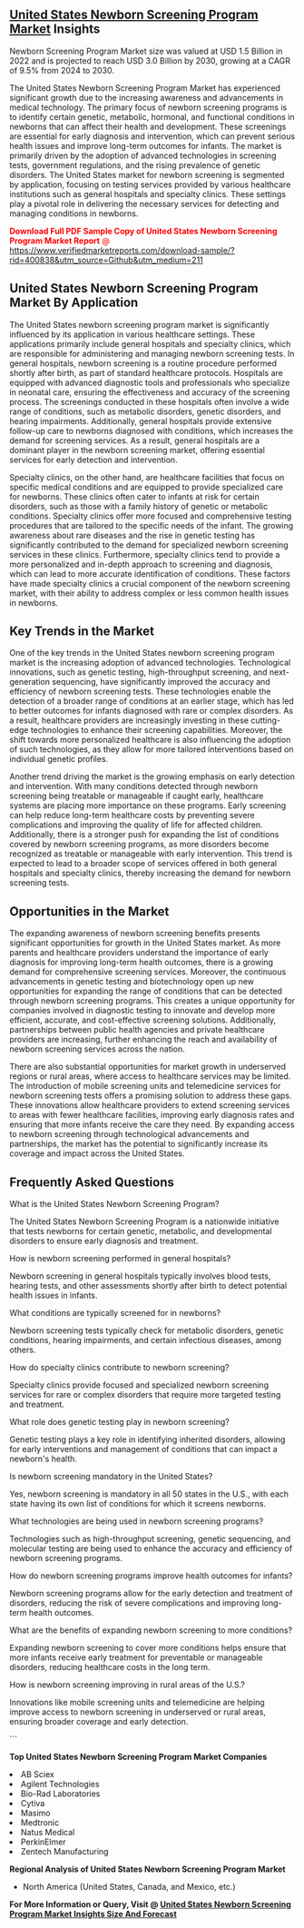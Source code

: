 <h2><a href="https://www.verifiedmarketreports.com/download-sample/?rid=400838&amp;utm_source=Github&amp;utm_medium=211" target="_blank">United States Newborn Screening Program Market</a> Insights</h2><p>Newborn Screening Program Market size was valued at USD 1.5 Billion in 2022 and is projected to reach USD 3.0 Billion by 2030, growing at a CAGR of 9.5% from 2024 to 2030.</p><p><p>The United States Newborn Screening Program Market has experienced significant growth due to the increasing awareness and advancements in medical technology. The primary focus of newborn screening programs is to identify certain genetic, metabolic, hormonal, and functional conditions in newborns that can affect their health and development. These screenings are essential for early diagnosis and intervention, which can prevent serious health issues and improve long-term outcomes for infants. The market is primarily driven by the adoption of advanced technologies in screening tests, government regulations, and the rising prevalence of genetic disorders. The United States market for newborn screening is segmented by application, focusing on testing services provided by various healthcare institutions such as general hospitals and specialty clinics. These settings play a pivotal role in delivering the necessary services for detecting and managing conditions in newborns.<p><span class=""><span style="color: #ff0000;"><strong>Download Full PDF Sample Copy of United States Newborn Screening Program Market Report</strong> @ </span><a href="https://www.verifiedmarketreports.com/download-sample/?rid=400838&amp;utm_source=Github&amp;utm_medium=211" target="_blank">https://www.verifiedmarketreports.com/download-sample/?rid=400838&amp;utm_source=Github&amp;utm_medium=211</a></span></p></p><h2>United States Newborn Screening Program Market By Application</h2><p>The United States newborn screening program market is significantly influenced by its application in various healthcare settings. These applications primarily include general hospitals and specialty clinics, which are responsible for administering and managing newborn screening tests. In general hospitals, newborn screening is a routine procedure performed shortly after birth, as part of standard healthcare protocols. Hospitals are equipped with advanced diagnostic tools and professionals who specialize in neonatal care, ensuring the effectiveness and accuracy of the screening process. The screenings conducted in these hospitals often involve a wide range of conditions, such as metabolic disorders, genetic disorders, and hearing impairments. Additionally, general hospitals provide extensive follow-up care to newborns diagnosed with conditions, which increases the demand for screening services. As a result, general hospitals are a dominant player in the newborn screening market, offering essential services for early detection and intervention.<p>Specialty clinics, on the other hand, are healthcare facilities that focus on specific medical conditions and are equipped to provide specialized care for newborns. These clinics often cater to infants at risk for certain disorders, such as those with a family history of genetic or metabolic conditions. Specialty clinics offer more focused and comprehensive testing procedures that are tailored to the specific needs of the infant. The growing awareness about rare diseases and the rise in genetic testing has significantly contributed to the demand for specialized newborn screening services in these clinics. Furthermore, specialty clinics tend to provide a more personalized and in-depth approach to screening and diagnosis, which can lead to more accurate identification of conditions. These factors have made specialty clinics a crucial component of the newborn screening market, with their ability to address complex or less common health issues in newborns.<h2>Key Trends in the Market</h2><p>One of the key trends in the United States newborn screening program market is the increasing adoption of advanced technologies. Technological innovations, such as genetic testing, high-throughput screening, and next-generation sequencing, have significantly improved the accuracy and efficiency of newborn screening tests. These technologies enable the detection of a broader range of conditions at an earlier stage, which has led to better outcomes for infants diagnosed with rare or complex disorders. As a result, healthcare providers are increasingly investing in these cutting-edge technologies to enhance their screening capabilities. Moreover, the shift towards more personalized healthcare is also influencing the adoption of such technologies, as they allow for more tailored interventions based on individual genetic profiles.<p>Another trend driving the market is the growing emphasis on early detection and intervention. With many conditions detected through newborn screening being treatable or manageable if caught early, healthcare systems are placing more importance on these programs. Early screening can help reduce long-term healthcare costs by preventing severe complications and improving the quality of life for affected children. Additionally, there is a stronger push for expanding the list of conditions covered by newborn screening programs, as more disorders become recognized as treatable or manageable with early intervention. This trend is expected to lead to a broader scope of services offered in both general hospitals and specialty clinics, thereby increasing the demand for newborn screening tests.<h2>Opportunities in the Market</h2><p>The expanding awareness of newborn screening benefits presents significant opportunities for growth in the United States market. As more parents and healthcare providers understand the importance of early diagnosis for improving long-term health outcomes, there is a growing demand for comprehensive screening services. Moreover, the continuous advancements in genetic testing and biotechnology open up new opportunities for expanding the range of conditions that can be detected through newborn screening programs. This creates a unique opportunity for companies involved in diagnostic testing to innovate and develop more efficient, accurate, and cost-effective screening solutions. Additionally, partnerships between public health agencies and private healthcare providers are increasing, further enhancing the reach and availability of newborn screening services across the nation.<p>There are also substantial opportunities for market growth in underserved regions or rural areas, where access to healthcare services may be limited. The introduction of mobile screening units and telemedicine services for newborn screening tests offers a promising solution to address these gaps. These innovations allow healthcare providers to extend screening services to areas with fewer healthcare facilities, improving early diagnosis rates and ensuring that more infants receive the care they need. By expanding access to newborn screening through technological advancements and partnerships, the market has the potential to significantly increase its coverage and impact across the United States.<h2>Frequently Asked Questions</h2><p>What is the United States Newborn Screening Program?</p><p>The United States Newborn Screening Program is a nationwide initiative that tests newborns for certain genetic, metabolic, and developmental disorders to ensure early diagnosis and treatment.</p><p>How is newborn screening performed in general hospitals?</p><p>Newborn screening in general hospitals typically involves blood tests, hearing tests, and other assessments shortly after birth to detect potential health issues in infants.</p><p>What conditions are typically screened for in newborns?</p><p>Newborn screening tests typically check for metabolic disorders, genetic conditions, hearing impairments, and certain infectious diseases, among others.</p><p>How do specialty clinics contribute to newborn screening?</p><p>Specialty clinics provide focused and specialized newborn screening services for rare or complex disorders that require more targeted testing and treatment.</p><p>What role does genetic testing play in newborn screening?</p><p>Genetic testing plays a key role in identifying inherited disorders, allowing for early interventions and management of conditions that can impact a newborn's health.</p><p>Is newborn screening mandatory in the United States?</p><p>Yes, newborn screening is mandatory in all 50 states in the U.S., with each state having its own list of conditions for which it screens newborns.</p><p>What technologies are being used in newborn screening programs?</p><p>Technologies such as high-throughput screening, genetic sequencing, and molecular testing are being used to enhance the accuracy and efficiency of newborn screening programs.</p><p>How do newborn screening programs improve health outcomes for infants?</p><p>Newborn screening programs allow for the early detection and treatment of disorders, reducing the risk of severe complications and improving long-term health outcomes.</p><p>What are the benefits of expanding newborn screening to more conditions?</p><p>Expanding newborn screening to cover more conditions helps ensure that more infants receive early treatment for preventable or manageable disorders, reducing healthcare costs in the long term.</p><p>How is newborn screening improving in rural areas of the U.S.?</p><p>Innovations like mobile screening units and telemedicine are helping improve access to newborn screening in underserved or rural areas, ensuring broader coverage and early detection.</p>```</p><p><strong>Top United States Newborn Screening Program Market Companies</strong></p><div data-test-id=""><p><li>AB Sciex</li><li> Agilent Technologies</li><li> Bio-Rad Laboratories</li><li> Cytiva</li><li> Masimo</li><li> Medtronic</li><li> Natus Medical</li><li> PerkinElmer</li><li> Zentech Manufacturing</li></p><div><strong>Regional Analysis of&nbsp;United States Newborn Screening Program Market</strong></div><ul><li dir="ltr"><p dir="ltr">North America&nbsp;(United States, Canada, and Mexico, etc.)</p></li></ul><p><strong>For More Information or Query, Visit @&nbsp;</strong><strong><a href="https://www.verifiedmarketreports.com/product/newborn-screening-program-market/?utm_source=Github&amp;utm_medium=211" target="_blank">United States Newborn Screening Program Market Insights Size And Forecast</a></strong></p></div>
